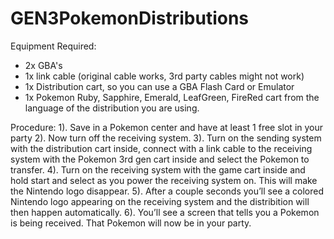 # GEN3PokemonDistributions

Equipment Required:
- 2x GBA's
- 1x link cable (original cable works, 3rd party cables might not work)
- 1x Distribution cart, so you can use a GBA Flash Card or Emulator
- 1x Pokemon Ruby, Sapphire, Emerald, LeafGreen, FireRed cart from the language of the distribution you are using.

Procedure:
1). Save in a Pokemon center and have at least 1 free slot in your party
2). Now turn off the receiving system.
3). Turn on the sending system with the distribution cart inside, connect with a link cable to the receiving system with the Pokemon 3rd gen cart inside and select the Pokemon to transfer.
4). Turn on the receiving system with the game cart inside and hold start and select as you power the receiving system on. This will make the Nintendo logo disappear. 
5). After a couple seconds you’ll see a colored Nintendo logo appearing on the receiving system and the distribition will then happen automatically.
6). You’ll see a screen that tells you a Pokemon is being received. That Pokemon will now be in your party. 
